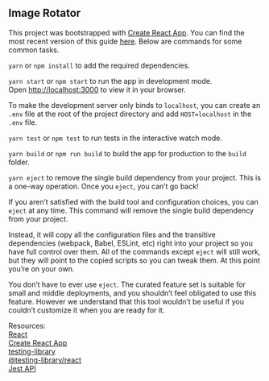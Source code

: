 ## Image Rotator

This project was bootstrapped with [Create React App](https://github.com/facebookincubator/create-react-app). You can find the most recent version of this guide [here](https://github.com/facebook/create-react-app/blob/master/packages/cra-template/template/README.md). Below are commands for some common tasks.  

`yarn` or `npm install` to add the required dependencies.  

`yarn start` or `npm start` to run the app in development mode.  
Open [http://localhost:3000](http://localhost:3000) to view it in your browser.  

To make the development server only binds to `localhost`, you can create an `.env` file at the root of the project directory and add `HOST=localhost` in the `.env` file.  

`yarn test` or `npm test` to run tests in the interactive watch mode.  

`yarn build` or `npm run build` to build the app for production to the `build` folder.  

`yarn eject` to remove the single build dependency from your project. This is a one-way operation. Once you `eject`, you can’t go back!  

If you aren’t satisfied with the build tool and configuration choices, you can `eject` at any time. This command will remove the single build dependency from your project.

Instead, it will copy all the configuration files and the transitive dependencies (webpack, Babel, ESLint, etc) right into your project so you have full control over them. All of the commands except `eject` will still work, but they will point to the copied scripts so you can tweak them. At this point you’re on your own.

You don’t have to ever use `eject`. The curated feature set is suitable for small and middle deployments, and you shouldn’t feel obligated to use this feature. However we understand that this tool wouldn’t be useful if you couldn’t customize it when you are ready for it.

Resources:  
[React](https://reactjs.org/)  
[Create React App](https://facebook.github.io/create-react-app/docs/getting-started)  
[testing-library](https://testing-library.com/)  
[@testing-library/react](https://testing-library.com/docs/react-testing-library/intro/)  
[Jest API](https://jestjs.io/docs/api)  

